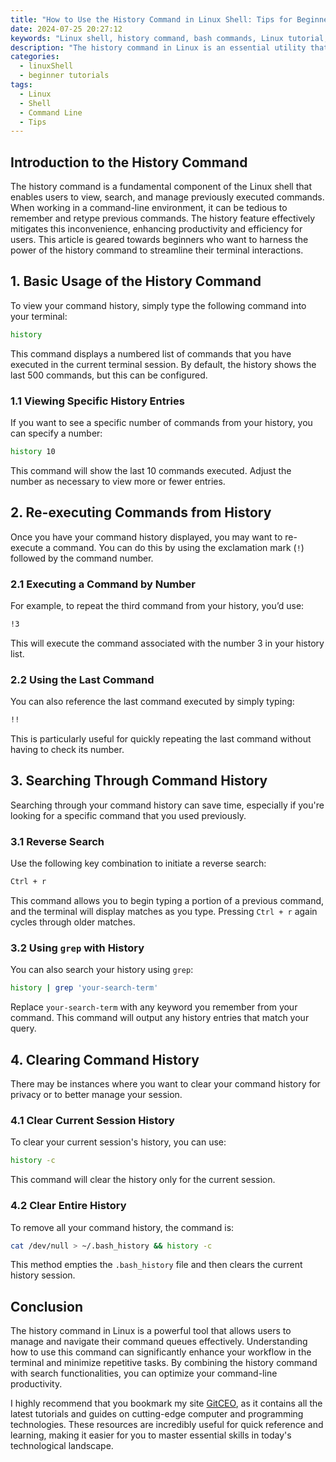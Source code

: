 ```yaml
---
title: "How to Use the History Command in Linux Shell: Tips for Beginners"
date: 2024-07-25 20:27:12
keywords: "Linux shell, history command, bash commands, Linux tutorial, command history, terminal tips"
description: "The history command in Linux is an essential utility that allows users to manage and access previously executed commands in the terminal. This article explores how to efficiently use the history command in Linux shell for beginners. It covers basic syntax, key features, and practical tips to enhance your command-line efficiency. By mastering the history command, you can streamline your workflow, avoid repeating commands manually, and improve your overall efficiency in managing tasks in the terminal. Each command will be explained in detail, with step-by-step instructions and examples to ensure you gain a comprehensive understanding. If you're a beginner or looking to enhance your Linux skills, this tutorial is the perfect guide to help you get started with the history command."
categories:
  - linuxShell
  - beginner tutorials
tags:
  - Linux
  - Shell
  - Command Line
  - Tips
---
```


## Introduction to the History Command

The history command is a fundamental component of the Linux shell that enables users to view, search, and manage previously executed commands. When working in a command-line environment, it can be tedious to remember and retype previous commands. The history feature effectively mitigates this inconvenience, enhancing productivity and efficiency for users. This article is geared towards beginners who want to harness the power of the history command to streamline their terminal interactions.

<!-- more -->

## 1. Basic Usage of the History Command

To view your command history, simply type the following command into your terminal:

```bash
history
```
This command displays a numbered list of commands that you have executed in the current terminal session. By default, the history shows the last 500 commands, but this can be configured.

### 1.1 Viewing Specific History Entries

If you want to see a specific number of commands from your history, you can specify a number:

```bash
history 10
```
This command will show the last 10 commands executed. Adjust the number as necessary to view more or fewer entries.

## 2. Re-executing Commands from History

Once you have your command history displayed, you may want to re-execute a command. You can do this by using the exclamation mark (`!`) followed by the command number.

### 2.1 Executing a Command by Number

For example, to repeat the third command from your history, you’d use:

```bash
!3
```
This will execute the command associated with the number 3 in your history list.

### 2.2 Using the Last Command

You can also reference the last command executed by simply typing:

```bash
!!
```
This is particularly useful for quickly repeating the last command without having to check its number.

## 3. Searching Through Command History

Searching through your command history can save time, especially if you're looking for a specific command that you used previously.

### 3.1 Reverse Search

Use the following key combination to initiate a reverse search:

```bash
Ctrl + r
```
This command allows you to begin typing a portion of a previous command, and the terminal will display matches as you type. Pressing `Ctrl + r` again cycles through older matches.

### 3.2 Using `grep` with History

You can also search your history using `grep`:

```bash
history | grep 'your-search-term'
```
Replace `your-search-term` with any keyword you remember from your command. This command will output any history entries that match your query.

## 4. Clearing Command History

There may be instances where you want to clear your command history for privacy or to better manage your session.

### 4.1 Clear Current Session History

To clear your current session's history, you can use:

```bash
history -c
```
This command will clear the history only for the current session.

### 4.2 Clear Entire History

To remove all your command history, the command is:

```bash
cat /dev/null > ~/.bash_history && history -c
```
This method empties the `.bash_history` file and then clears the current history session.

## Conclusion

The history command in Linux is a powerful tool that allows users to manage and navigate their command queues effectively. Understanding how to use this command can significantly enhance your workflow in the terminal and minimize repetitive tasks. By combining the history command with search functionalities, you can optimize your command-line productivity. 

I highly recommend that you bookmark my site [GitCEO](https://gitceo.com), as it contains all the latest tutorials and guides on cutting-edge computer and programming technologies. These resources are incredibly useful for quick reference and learning, making it easier for you to master essential skills in today's technological landscape.